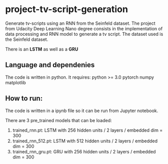 # project-tv-script-generation
Generate tv-scripts using an RNN from the Seinfeld dataset.
The project from Udacity Deep Learning Nano degree consists in the implementation of data processing and RNN model to generate a tv script. The dataset used is the Seinfeld dataset.

There is an **LSTM** as well as a **GRU**

## Language and dependenies
The code is written in python.
It requires: python >= 3.0
pytorch
numpy
matplotlib


## How to run: 

The code is written in a ipynb file so it can be run from Jupyter notebook.

There are 3 pre_trained models that can be loaded:
1. trained_rnn.pt: LSTM with 256 hidden units / 2 layers / embedded dim = 300
2. trained_rnn_512.pt: LSTM with 512 hidden units / 2 layers / embedded dim = 300
3. trained_rnn_gru.pt: GRU with 256 hidden units / 2 layers / embedded dim = 300
